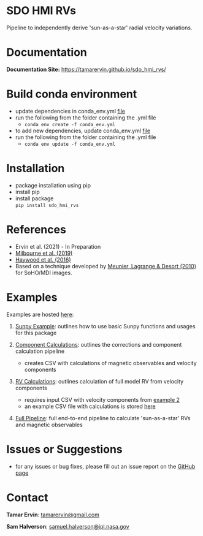 # SDO HMI RVs

Pipeline to independently derive 'sun-as-a-star' radial velocity variations.

# Documentation

**Documentation Site:**  https://tamarervin.github.io/sdo_hmi_rvs/

# Build conda environment

* update dependencies in conda_env.yml [file](conda_env.yml)   
* run the following from the folder containing the .yml file
    * ``conda env create -f conda_env.yml``  
* to add new dependencies, update conda_env.yml [file](conda_env.yml)  
* run the following from the folder containing the .yml file  
    * ``conda env update -f conda_env.yml``
    
# Installation

* package installation using pip  
* install pip  
* install package   
``pip install sdo_hmi_rvs``  
  
# References  

* Ervin et al. (2021) - In Preparation  
* [Milbourne et al. (2019)](https://doi.org/10.3847/1538-4357/ab064a)  
* [Haywood et al. (2016)](https://doi.org/10.1093/mnras/stw187)  
* Based on a technique developed by [Meunier, Lagrange & Desort (2010)](https://doi.org/10.1051/0004-6361/200913551) 
  for SoHO/MDI images.  


# Examples
Examples are hosted [here](https://github.com/tamarervin/sdo_hmi_rvs/tree/main/sdo_hmi_rvs/examples):  

1. [Sunpy Example](https://github.com/tamarervin/sdo_hmi_rvs/blob/main/sdo_hmi_rvs/examples/sunpy_example.ipynb): 
outlines how to use basic Sunpy functions and usages for this package  
   
2. [Component Calculations](https://github.com/tamarervin/sdo_hmi_rvs/blob/main/sdo_hmi_rvs/examples/component_calculations.ipynb): 
outlines the corrections and component calculation pipeline  
   * creates CSV with calculations of magnetic observables and velocity components  
  
3. [RV Calculations](https://github.com/tamarervin/sdo_hmi_rvs/blob/main/sdo_hmi_rvs/examples/rv_calculation.ipynb):
outlines calculation of full model RV from velocity components  
   * requires input CSV with velocity components from [example 2](https://github.com/tamarervin/sdo_hmi_rvs/blob/main/sdo_hmi_rvs/examples/component_calculations.ipynb)  
   * an example CSV file with calculations is stored [here](https://github.com/tamarervin/sdo_hmi_rvs/blob/main/sdo_hmi_rvs/products/csv_files/calcs/example_calcs.csv)
    
4. [Full Pipeline](https://github.com/tamarervin/sdo_hmi_rvs/blob/main/sdo_hmi_rvs/examples/full_pipeline.ipynb):
full end-to-end pipeline to calculate 'sun-as-a-star' RVs and magnetic observables 
   
# Issues or Suggestions

* for any issues or bug fixes, please fill out an issue report on the [GitHub page](https://github.com/tamarervin/SolAster/issues)  

# Contact

**Tamar Ervin**: <tamarervin@gmail.com>

**Sam Halverson**: <samuel.halverson@jpl.nasa.gov>
